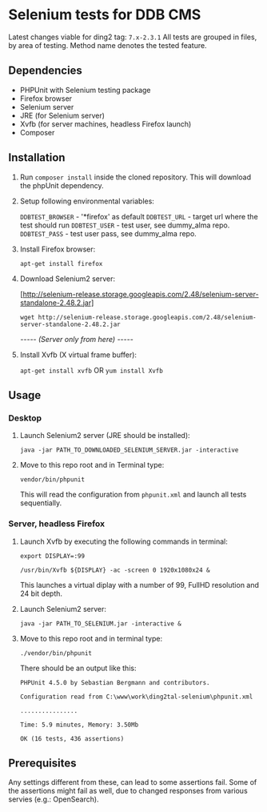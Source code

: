 Selenium tests for DDB CMS
==========================

Latest changes viable for ding2 tag: `7.x-2.3.1`
All tests are grouped in files, by area of testing.
Method name denotes the tested feature.

Dependencies
------------
* PHPUnit with Selenium testing package
* Firefox browser
* Selenium server
* JRE (for Selenium server)
* Xvfb (for server machines, headless Firefox launch)
* Composer

Installation
------------
1. Run `composer install` inside the cloned repository. This will download the phpUnit dependency.

2. Setup following environmental variables:

   `DDBTEST_BROWSER` - '*firefox' as default
   `DDBTEST_URL` - target url where the test should run
   `DDBTEST_USER` - test user, see dummy_alma repo.
   `DDBTEST_PASS` - test user pass, see dummy_alma repo.
   
3. Install Firefox browser:

   `apt-get install firefox`

4. Download Selenium2 server:

   [http://selenium-release.storage.googleapis.com/2.48/selenium-server-standalone-2.48.2.jar]
   
   `wget http://selenium-release.storage.googleapis.com/2.48/selenium-server-standalone-2.48.2.jar`
   
   _----- (Server only from here) -----_

5. Install Xvfb (X virtual frame buffer):

   `apt-get install xvfb`
   OR
   `yum install Xvfb`

Usage
-----
### Desktop
1. Launch Selenium2 server (JRE should be installed):

   `java -jar PATH_TO_DOWNLOADED_SELENIUM_SERVER.jar -interactive`
   
2. Move to this repo root and in Terminal type:

   `vendor/bin/phpunit`

   This will read the configuration from `phpunit.xml` and launch all tests sequentially.

### Server, headless Firefox
1. Launch Xvfb by executing the following commands in terminal:

   `export DISPLAY=:99`
   
   `/usr/bin/Xvfb ${DISPLAY} -ac -screen 0 1920x1080x24 &`
   
   This launches a virtual diplay with a number of 99, FullHD resolution and 24 bit depth.
   
2. Launch Selenium2 server:

   `java -jar PATH_TO_SELENIUM.jar -interactive &`

3. Move to this repo root and in terminal type:

   `./vendor/bin/phpunit`
   
   There should be an output like this:
   ```
   PHPUnit 4.5.0 by Sebastian Bergmann and contributors.
   
   Configuration read from C:\www\work\ding2tal-selenium\phpunit.xml
   
   ................
   
   Time: 5.9 minutes, Memory: 3.50Mb
   
   OK (16 tests, 436 assertions)
   ```

Prerequisites
-------------
Any settings different from these, can lead to some assertions fail.
Some of the assertions might fail as well, due to changed responses from various servies (e.g.: OpenSearch).
